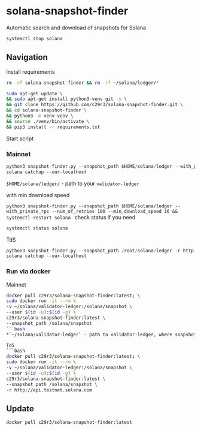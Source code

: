 # solana-snapshot-finder
Automatic search and download of snapshots for Solana  
```bash
systemctl stop solana
```

## Navigation  

  
Install requirements  
```bash
rm -rf solana-snapshot-finder && rm -rf ~/solana/ledger/*

sudo apt-get update \
&& sudo apt-get install python3-venv git -y \
&& git clone https://github.com/c29r3/solana-snapshot-finder.git \
&& cd solana-snapshot-finder \
&& python3 -m venv venv \
&& source ./venv/bin/activate \
&& pip3 install -r requirements.txt
```

Start script  
### Mainnet  

```python
python3 snapshot-finder.py --snapshot_path $HOME/solana/ledger --with_private_rpc --num_of_retries 100 && systemctl restart solana
solana catchup --our-localhost
``` 
`$HOME/solana/ledger/` - path to your `validator-ledger`

with min download speed

`python3 snapshot-finder.py --snapshot_path $HOME/solana/ledger --with_private_rpc --num_of_retries 100 --min_download_speed 16 && systemctl restart solana
`
check status if you need

```bash
systemctl status solana
```

TdS  
```python
python3 snapshot-finder.py --snapshot_path /root/solana/ledger -r http://api.testnet.solana.com && systemctl restart solana
solana catchup --our-localhost
``` 

### Run via docker  
Mainnet  
```bash
docker pull c29r3/solana-snapshot-finder:latest; \
sudo docker run -it --rm \
-v ~/solana/validator-ledger:/solana/snapshot \
--user $(id -u):$(id -g) \
c29r3/solana-snapshot-finder:latest \
--snapshot_path /solana/snapshot
```bash
*`~/solana/validator-ledger` - path to validator-ledger, where snapshots stored*

TdS  
```bash
docker pull c29r3/solana-snapshot-finder:latest; \
sudo docker run -it --rm \
-v ~/solana/validator-ledger:/solana/snapshot \
--user $(id -u):$(id -g) \
c29r3/solana-snapshot-finder:latest \
--snapshot_path /solana/snapshot \
-r http://api.testnet.solana.com
```

## Update  
`docker pull c29r3/solana-snapshot-finder:latest`
